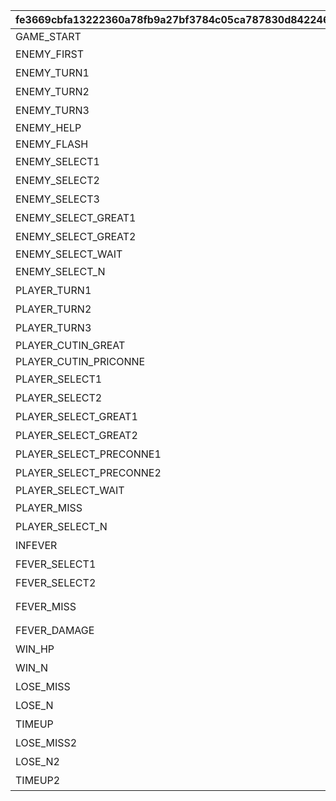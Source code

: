 |fe3669cbfa13222360a78fb9a27bf3784c05ca787830d842246b3728b6427134|5ce4857f07ef8c01ef180b5c4e7a143a2de759cb4cca2093893836635caa35b9|567ca94184ffc29a2b159be6e155c69a34f171ab1a067ea9cd779df75ecac96a|72e9b54bded2501b181c081db60a00b1b4c50045ecc3a1a28c4fbe7b5118f45a|b4a0cb373fd8d40f83d0ec1c2ac40b62e35bcad26e93b306094a187bb6b73706|6d57ef72d2f733f1ff755560dbc38a1891ac8fd4b26cb300d1d3835f21027595|f077c7ce262606d84bde75821f23bd21b195ccda8ab63a338618da6edb5185bb|b0b15c955afcfd2f8ff1b41c0d2b96a07c8edf026469f9b0512d3a9c965e3047|
| --- | --- | --- | --- | --- | --- | --- | --- |
|GAME_START|||0|srt_inori_idle|srt_dragon_in,srt_dragon_idle|start_000-start_001,start_002/start_003-boss_emote_064-start_004|srt_kaya_idle|
|ENEMY_FIRST||まずはオレの番だな！|2|srt_inori_idle|srt_dragon_idle||srt_kaya_idle|
|ENEMY_TURN1||「{0}」か\n「{1}」で始まるのは…|2|srt_inori_idle|srt_dragon_idle||srt_kaya_waiting|
|ENEMY_TURN2||「{0}」か\nうーん、「{1}」で始まる言葉ねえ…|2|srt_inori_idle|srt_dragon_idle||srt_kaya_waiting|
|ENEMY_TURN3||「{0}」か\nオッケー、次は「{1}」だな|2|srt_inori_idle|srt_dragon_idle||srt_kaya_waiting|
|ENEMY_HELP|srt_homare_help||0|||sugoyomi_damage_059,sugoyomi_damage_060,sugoyomi_damage_061,sugoyomi_damage_062,sugoyomi_damage_063|srt_kaya_help|
|ENEMY_FLASH|||0||||srt_kaya_flash|
|ENEMY_SELECT1||「{0}」だ！|2|srt_inori_react_1,srt_inori_idle|srt_dragon_react_1,srt_dragon_idle|sugoyomi_damage_055,sugoyomi_damage_056,sugoyomi_damage_057,sugoyomi_damage_058|srt_kaya_select_1,srt_kaya_waiting|
|ENEMY_SELECT2||「{0}」だな！|2|srt_inori_react_1,srt_inori_idle|srt_dragon_react_1,srt_dragon_idle|sugoyomi_damage_055,sugoyomi_damage_056,sugoyomi_damage_057,sugoyomi_damage_058|srt_kaya_select_1,srt_kaya_waiting|
|ENEMY_SELECT3||「{0}」だぜ！|2|srt_inori_react_1,srt_inori_idle|srt_dragon_react_1,srt_dragon_idle|sugoyomi_damage_055,sugoyomi_damage_056,sugoyomi_damage_057,sugoyomi_damage_058|srt_kaya_select_1,srt_kaya_waiting|
|ENEMY_SELECT_GREAT1||「{0}」ってのはどうだ！|2|srt_inori_react_1,srt_inori_idle|srt_dragon_react_1,srt_dragon_idle|sugoyomi_damage_055,sugoyomi_damage_056,sugoyomi_damage_057,sugoyomi_damage_058|srt_kaya_select_1,srt_kaya_waiting|
|ENEMY_SELECT_GREAT2||へっへーん！「{0}」だ！|2|srt_inori_react_1,srt_inori_idle|srt_dragon_react_1,srt_dragon_idle|sugoyomi_damage_055,sugoyomi_damage_056,sugoyomi_damage_057,sugoyomi_damage_058|srt_kaya_select_1,srt_kaya_waiting|
|ENEMY_SELECT_WAIT|||-1|||||
|ENEMY_SELECT_N||カヤぴぃ、「ん」がついてるですよ……|1|||out_071|srt_kaya_shock|
|PLAYER_TURN1||「{0}」ですか\n次は「{1}」で始まる言葉ですね|1|srt_inori_thinking|srt_dragon_thinking||srt_kaya_waiting|
|PLAYER_TURN2||「{0}」ですか\nうーん、「{1}」で始まる言葉は…|1|srt_inori_thinking|srt_dragon_thinking||srt_kaya_waiting|
|PLAYER_TURN3||なるほど「{0}」ですね\nふむふむ、「{1}」で始まる言葉は…|1|srt_inori_thinking|srt_dragon_thinking||srt_kaya_waiting|
|PLAYER_CUTIN_GREAT|||1|||sugoyomi_cutin_049,sugoyomi_cutin_051,sugoyomi_cutin_053||
|PLAYER_CUTIN_PRICONNE|||1|||sugoyomi_cutin_050,sugoyomi_cutin_052||
|PLAYER_SELECT1||「{0}」です！|1|srt_inori_select_1,srt_inori_idle|srt_dragon_select_1,srt_dragon_idle|correct_028-correct_029,correct_032/correct_033-boss_emote_067-correct_034,correct_037-correct_038|srt_kaya_react_1,srt_kaya_waiting|
|PLAYER_SELECT2||「{0}」ですね！|1|srt_inori_select_2,srt_inori_idle|srt_dragon_select_2,srt_dragon_idle|correct_030-correct_031,correct_035-correct_036|srt_kaya_react_2,srt_kaya_waiting|
|PLAYER_SELECT_GREAT1||「{0}」なんてどうです！|1|srt_inori_select_1,srt_inori_idle|srt_dragon_select_1,srt_dragon_idle|correct_028-correct_029,correct_032/correct_033-boss_emote_067-correct_034,correct_037-correct_038|srt_kaya_react_1,srt_kaya_waiting|
|PLAYER_SELECT_GREAT2||ふふ～ん♪「{0}」です！|1|srt_inori_select_2,srt_inori_idle|srt_dragon_select_2,srt_dragon_idle|correct_030-correct_031,correct_035-correct_036|srt_kaya_react_2,srt_kaya_waiting|
|PLAYER_SELECT_PRECONNE1||ふっふっふ、ずばり\n「{0}」です！|1|srt_inori_select_1,srt_inori_idle|srt_dragon_select_1,srt_dragon_idle|correct_028-correct_029,correct_032/correct_033-boss_emote_067-correct_034,correct_037-correct_038|srt_kaya_react_1,srt_kaya_waiting|
|PLAYER_SELECT_PRECONNE2||ひらめいたです！\n「{0}」ですね！|1|srt_inori_select_2,srt_inori_idle|srt_dragon_select_2,srt_dragon_idle|correct_030-correct_031,correct_035-correct_036|srt_kaya_react_2,srt_kaya_waiting|
|PLAYER_SELECT_WAIT|||-1|||||
|PLAYER_MISS||はうっ！ま、間違ったです…|1|srt_inori_miss,srt_inori_thinking|srt_dragon_miss,srt_dragon_thinking|mistake_039-mistake_040,mistake_041-mistake_042,mistake_043-mistake_044,mistake_045-mistake_046|srt_kaya_react_3,srt_kaya_waiting|
|PLAYER_SELECT_N||おいおい、「ん」がついてるじゃねえか……|2|srt_inori_shock||out_070|srt_kaya_react_4|
|INFEVER||どんどんいくですよ！|1|srt_inori_thinking|srt_dragon_thinking|rush|srt_kaya_infever|
|FEVER_SELECT1||「{0}」です！|1|srt_inori_select_1|srt_dragon_select_1|correct_028-correct_029,correct_037-correct_038||
|FEVER_SELECT2||「{0}」ですね！|1|srt_inori_select_2|srt_dragon_select_2|correct_030-correct_031,correct_035-correct_036||
|FEVER_MISS||はうっ！ま、間違ったです…|1|srt_inori_miss|srt_dragon_miss|mistake_039-mistake_040,mistake_041-mistake_042,mistake_043-mistake_044,mistake_045-mistake_046,mistake_047-mistake_048||
|FEVER_DAMAGE||覚悟するです！|1|srt_inori_fever_attack|srt_dragon_fever_attack|rush_attack|srt_kaya_fever_damage|
|WIN_HP||あたしたちの勝ちですよ！！|1|srt_inori_win_1|srt_dragon_win|win_005-win_006,win_012-win_013|srt_kaya_lose|
|WIN_N||あたしたちの勝ちですよ！！|1|srt_inori_win_1|srt_dragon_win|win_005-win_006,win_012-win_013||
|LOSE_MISS||あうぅ…あたしの負けです…|1|srt_inori_lose|srt_dragon_lose|lose_017,lose_019,lose_023|srt_kaya_win|
|LOSE_N||あうぅ…あたしの負けです…|1||srt_dragon_miss|lose_017,lose_019,lose_023||
|TIMEUP||じ、時間切れですか！？油断したです… |1|srt_inori_lose|srt_dragon_lose|lose_025/lose_026-boss_emote_068,lose_021|srt_kaya_win|
|LOSE_MISS2||あうぅ…あたしの負けです…\n「{0}」があったです…|1|srt_inori_lose|srt_dragon_lose|lose_017,lose_019,lose_023|srt_kaya_win|
|LOSE_N2||あうぅ…あたしの負けです…\n「{0}」があったです…|1||srt_dragon_miss|lose_017,lose_019,lose_023||
|TIMEUP2||じ、時間切れですか！？油断したです… \n「{0}」があったです…|1|srt_inori_lose|srt_dragon_lose|lose_025/lose_026-boss_emote_068,lose_021|srt_kaya_win|